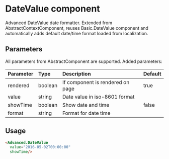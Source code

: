 # DateValue component

Advanced DateValue date formatter. Extended from AbstractContextComponent, reuses Basic.DateValue component and automatically adds default date/time format loaded from localization.

## Parameters

All parameters from AbstractComponent are supported. Added parameters:

| Parameter | Type | Description | Default  |
| --- | :--- | :--- | :--- |
| rendered | boolean | If component is rendered on page | true |
| value  | string | Date value in iso-8601 format |  |
| showTime | boolean | Show date and time | false |
| format  | string | Format for date time |  | |

## Usage

```html
<Advanced.DateValue
  value="2016-05-02T00:00:00"
  showTime/>
```
